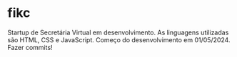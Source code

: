 # fikc
Startup de Secretária Virtual em desenvolvimento. As linguagens utilizadas são HTML, CSS e JavaScript.
Começo do desenvolvimento em 01/05/2024.
Fazer commits!
